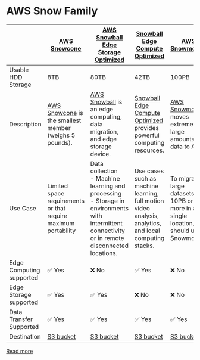 
# AWS Snow Family

|                          | [AWS Snowcone](https://aws.amazon.com/snowcone/)                                           | [AWS Snowball Edge Storage Optimized](https://aws.amazon.com/snowball/features/)                                                                        | [Snowball Edge Compute Optimized](https://aws.amazon.com/snowball/features/)                                        | [AWS Snowmobile](https://aws.amazon.com/snowmobile)                                               |
|--------------------------|--------------------------------------------------------------------------------------------|---------------------------------------------------------------------------------------------------------------------------------------------------------|---------------------------------------------------------------------------------------------------------------------|---------------------------------------------------------------------------------------------------|
| Usable HDD Storage       | 8TB                                                                                        | 80TB                                                                                                                                                    | 42TB                                                                                                                | 100PB                                                                                             |
| Description              | [AWS Snowcone](https://aws.amazon.com/snowcone/) is the smallest member (weighs 5 pounds). | [AWS Snowball](https://aws.amazon.com/snowball/) is an edge computing, data migration, and edge storage device.                                         | [Snowball Edge Compute Optimized](https://aws.amazon.com/snowball/features/) provides powerful computing resources. | [AWS Snowmobile](https://aws.amazon.com/snowmobile) moves extremely large amounts of data to AWS. |
| Use Case                 | Limited space requirements or that require maximum portability                             | Data collection<br/>- Machine learning and processing<br/>- Storage in environments with intermittent connectivity or in remote disconnected locations. | Use cases such as machine learning, full motion video analysis, analytics, and local computing stacks.              | To migrate large datasets of 10PB or more in a single location, you should use Snowmobile.        |
| Edge Computing supported | :white_check_mark: Yes                                                                     | :x: No                                                                                                                                                  | :white_check_mark: Yes                                                                                              | :x: No                                                                                            |
| Edge Storage supported   | :white_check_mark: Yes                                                                     | :white_check_mark: Yes                                                                                                                                  | :x: No                                                                                                              | :x: No                                                                                            |
| Data Transfer Supported  | :white_check_mark: Yes                                                                     | :white_check_mark: Yes                                                                                                                                  | :white_check_mark: Yes                                                                                              | :white_check_mark: Yes                                                                            |
| Destination              | [S3 bucket](../../3_ObjectStorageS3/Readme.md)                                             | [S3 bucket](../../3_ObjectStorageS3/Readme.md)                                                                                                          | [S3 bucket](../../3_ObjectStorageS3/Readme.md)                                                                      | [S3 bucket](../../3_ObjectStorageS3/Readme.md)                                                    |

[Read more](https://aws.amazon.com/snow/#Feature_comparison)


